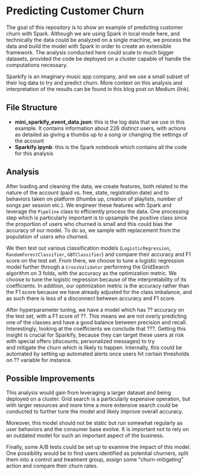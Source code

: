 # Predicting Customer Churn

The goal of this repository is to show an example of predicting customer churn with Spark.
Although we are using Spark in local mode here, and technically the data could be 
analyzed on a single machine, we process the data and build the model with Spark in order
to create an extensible framework. The analysis conducted here could scale to much
bigger datasets, provided the code be deployed on a cluster capable of handle the 
computations necessary. 

Sparkify is an imaginary music app company, and we use a small subset of their log
data to try and predict churn. More context on this analysis and interpretation of
the results can be found in this blog post on Medium (link).

## File Structure

* **mini_sparkify_event_data.json**: this is the log data that we use in this example.
It contains information about 226 distinct users, with actions as detailed as giving
a thumbs up to a song or changing the settings of the account
* **Sparkify.ipynb**: this is the Spark notebook which contains all the code for this 
analysis

## Analysis

After loading and cleaning the data, we create features, both related to the nature of the 
account (paid vs. free, state, registration date) and to behaviors taken on platform
(thumbs up, creation of playlists, number of songs per session etc.). We engineer
these features with Spark and leverage the `Pipeline` class to efficiently process the data.
One processing step which is particularly important is to upsample the positive class
since the proportion of users who churned is small and this could bias the accuracy 
of our model. To do so, we sample with replacement from the population of users who
churned.

We then test out various classification models (`LogisticRegression`, `RandomForestClassifier`,
`GBTClassifier`) and compare their accuracy and F1 score on the test set. From there,
we choose to tune a logistic regression model further through a `CrossValidator` 
performing the GridSearch algorithm on 3 folds, with the accuracy as the optimization
metric. We choose to tune the logistic regression because of the interpretability of 
its coefficients. In addition, our optimization metric is the accuracy rather than the
F1 score because we have already adjusted for the class imbalance, and as such there
is less of a disconnect between accuracy and F1 score.

After hyperparameter tuning, we have a model which has ?? accuracy on the test set,
with a F1 score of ??. This means we are not overly predicting one of the classes and
have a good balance between precision and recall. Interestingly, looking at the coefficients
we conclude that ???. Getting this insight is crucial for Sparkify, because they can
target these users at risk with special offers (discounts, personalized messages) to try  
and mitigate the churn which is likely to happen. Internally, this could be automated
by setting up automated alerts once users hit certain thresholds on ?? variable for instance.

## Possible Improvements

This analysis would gain from leveraging a larger dataset and being deployed on a cluster.
Grid search is a particularly expensive operation, but with larger resources and more time
a more extensive search could be conducted to further tune the model and likely improve
overall accuracy.

Moreover, this model should not be static but run somewhat regularly as user behaviors
and the consumer base evolve. It is important not to rely on an outdated model for such
an important aspect of the business.

Finally, some A/B tests could be set up to examine the impact of this model. One
possibility would be to find users identified as potential churners, split them into
a control and treatment group, assign some "churn-mitigating" action and compare their 
churn rates. 